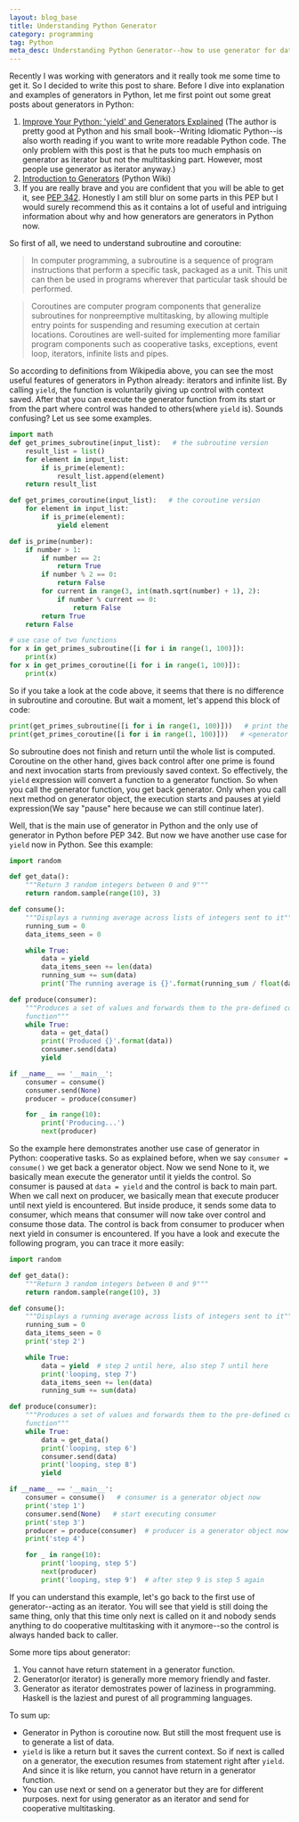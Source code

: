 ```yaml
---
layout: blog_base
title: Understanding Python Generator
category: programming
tag: Python
meta_desc: Understanding Python Generator--how to use generator for data generation and coroutine
---
```


Recently I was working with generators and it really took me some time to get it. So I decided to write this post to share. Before I dive into explanation and examples of generators in Python, let me first point out some great posts about generators in Python:

1. [Improve Your Python: 'yield' and Generators Explained](https://www.jeffknupp.com/blog/2013/04/07/improve-your-python-yield-and-generators-explained/) (The author is pretty good at Python and his small book--Writing Idiomatic Python--is also worth reading if you want to write more readable Python code. The only problem with this post is that he puts too much emphasis on generator as iterator but not the multitasking part. However, most people use generator as iterator anyway.)
2. [Introduction to Generators](https://wiki.python.org/moin/Generators) (Python Wiki)
3. If you are really brave and you are confident that you will be able to get it, see [PEP 342](https://www.python.org/dev/peps/pep-0342/). Honestly I am still blur on some parts in this PEP but I would surely recommend this as it contains a lot of useful and intriguing information about why and how generators are generators in Python now.

So first of all, we need to understand subroutine and coroutine:

> In computer programming, a subroutine is a sequence of program instructions that perform a specific task, packaged as a unit. This unit can then be used in programs wherever that particular task should be performed.

> Coroutines are computer program components that generalize subroutines for nonpreemptive multitasking, by allowing multiple entry points for suspending and resuming execution at certain locations. Coroutines are well-suited for implementing more familiar program components such as cooperative tasks, exceptions, event loop, iterators, infinite lists and pipes.

So according to definitions from Wikipedia above, you can see the most useful features of generators in Python already: iterators and infinite list. By calling <code>yield</code>, the function is voluntarily giving up control with context saved. After that you can execute the generator function from its start or from the part where control was handed to others(where <code>yield</code> is). Sounds confusing? Let us see some examples.

```python
import math
def get_primes_subroutine(input_list):   # the subroutine version
    result_list = list()
    for element in input_list:
        if is_prime(element):
            result_list.append(element)
    return result_list

def get_primes_coroutine(input_list):   # the coroutine version
    for element in input_list:
        if is_prime(element):
            yield element

def is_prime(number):
    if number > 1:
        if number == 2:
            return True
        if number % 2 == 0:
            return False
        for current in range(3, int(math.sqrt(number) + 1), 2):
            if number % current == 0: 
                return False
        return True
    return False

# use case of two functions
for x in get_primes_subroutine([i for i in range(1, 100)]):
    print(x)
for x in get_primes_coroutine([i for i in range(1, 100)]):
    print(x)
```

So if you take a look at the code above, it seems that there is no difference in subroutine and coroutine. But wait a moment, let's append this block of code:

```python
print(get_primes_subroutine([i for i in range(1, 100)]))   # print the list
print(get_primes_coroutine([i for i in range(1, 100)]))   # <generator object get_primes_coroutine at [some memory location]>
```

So subroutine does not finish and return until the whole list is computed. Coroutine on the other hand, gives back control after one prime is found and next invocation starts from previously saved context. So effectively, the <code>yield</code> expression will convert a function to a generator function. So when you call the generator function, you get back generator. Only when you call next method on generator object, the execution starts and pauses at yield expression(We say "pause" here because we can still continue later).

Well, that is the main use of generator in Python and the only use of generator in Python before PEP 342. But now we have another use case for <code>yield</code> now in Python. See this example:

```python
import random

def get_data():
    """Return 3 random integers between 0 and 9"""
    return random.sample(range(10), 3)

def consume():
    """Displays a running average across lists of integers sent to it"""
    running_sum = 0
    data_items_seen = 0

    while True:
        data = yield
        data_items_seen += len(data)
        running_sum += sum(data)
        print('The running average is {}'.format(running_sum / float(data_items_seen)))

def produce(consumer):
    """Produces a set of values and forwards them to the pre-defined consumer
    function"""
    while True:
        data = get_data()
        print('Produced {}'.format(data))
        consumer.send(data)
        yield

if __name__ == '__main__':
    consumer = consume()
    consumer.send(None)
    producer = produce(consumer)

    for _ in range(10):
        print('Producing...')
        next(producer)
```

So the example here demonstrates another use case of generator in Python: cooperative tasks. So as explained before, when we say <code>consumer = consume()</code> we get back a generator object. Now we send None to it, we basically mean execute the generator until it yields the control. So consumer is paused at <code>data = yield</code> and the control is back to main part. When we call next on producer, we basically mean that execute producer until next yield is encountered. But inside produce, it sends some data to consumer, which means that consumer will now take over control and consume those data. The control is back from consumer to producer when next yield in consumer is encountered. If you have a look and execute the following program, you can trace it more easily:

```python
import random

def get_data():
    """Return 3 random integers between 0 and 9"""
    return random.sample(range(10), 3)

def consume():
    """Displays a running average across lists of integers sent to it"""
    running_sum = 0
    data_items_seen = 0
    print('step 2')

    while True:
        data = yield  # step 2 until here, also step 7 until here
        print('looping, step 7')
        data_items_seen += len(data)
        running_sum += sum(data)

def produce(consumer):
    """Produces a set of values and forwards them to the pre-defined consumer
    function"""
    while True:
        data = get_data()
        print('looping, step 6')
        consumer.send(data)
        print('looping, step 8')
        yield

if __name__ == '__main__':
    consumer = consume()   # consumer is a generator object now
    print('step 1')
    consumer.send(None)   # start executing consumer
    print('step 3')
    producer = produce(consumer)  # producer is a generator object now
    print('step 4')

    for _ in range(10):
        print('looping, step 5')
        next(producer)
        print('looping, step 9')  # after step 9 is step 5 again
```

If you can understand this example, let's go back to the first use of generator--acting as an iterator. You will see that yield is still doing the same thing, only that this time only next is called on it and nobody sends anything to do cooperative multitasking with it anymore--so the control is always handed back to caller.

Some more tips about generator:

1. You cannot have return statement in a generator function.
2. Generator(or iterator) is generally more memory friendly and faster.
3. Generator as iterator demostrates power of laziness in programming. Haskell is the laziest and purest of all programming languages.

To sum up:

* Generator in Python is coroutine now. But still the most frequent use is to generate a list of data.
* <code>yield</code> is like a return but it saves the current context. So if next is called on a generator, the execution resumes from statement right after <code>yield</code>. And since it is like return, you cannot have return in a generator function.
* You can use next or send on a generator but they are for different purposes. next for using generator as an iterator and send for cooperative multitasking.
